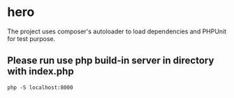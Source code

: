 # hero

The project uses composer's autoloader to load dependencies and PHPUnit for test purpose.

## Please run use php build-in server in directory with index.php
    php -S localhost:8000
